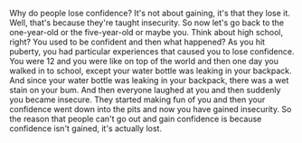 Why do people lose confidence? It's not about gaining, it's that they lose it. Well, that's because they're taught insecurity. So now let's go back to the one-year-old or the five-year-old or maybe you. Think about high school, right? You used to be confident and then what happened? As you hit puberty, you had particular experiences that caused you to lose confidence. You were 12 and you were like on top of the world and then one day you walked in to school, except your water bottle was leaking in your backpack. And since your water bottle was leaking in your backpack, there was a wet stain on your bum. And then everyone laughed at you and then suddenly you became insecure. They started making fun of you and then your confidence went down into the pits and now you have gained insecurity. So the reason that people can't go out and gain confidence is because confidence isn't gained, it's actually lost.